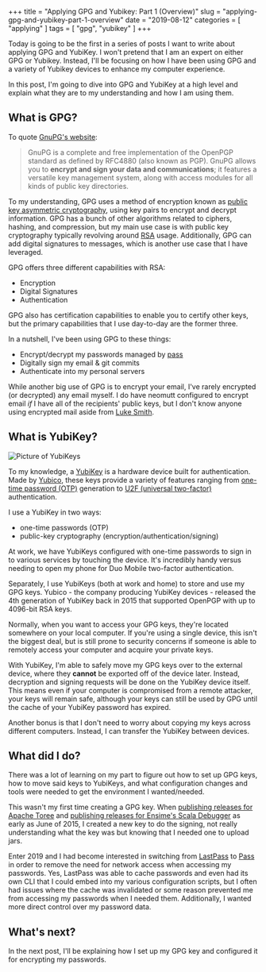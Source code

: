 +++
title = "Applying GPG and Yubikey: Part 1 (Overview)"
slug = "applying-gpg-and-yubikey-part-1-overview"
date = "2019-08-12"
categories = [ "applying" ]
tags = [ "gpg", "yubikey" ]
+++

Today is going to be the first in a series of posts I want to write about
applying GPG and YubiKey. I won't pretend that I am an expert on either GPG or
Yubikey. Instead, I'll be focusing on how I have been using GPG and a variety
of Yubikey devices to enhance my computer experience.

In this post, I'm going to dive into GPG and YubiKey at a high level and
explain what they are to my understanding and how I am using them.

## What is GPG?

To quote [GnuPG's website](https://gnupg.org/):

> GnuPG is a complete and free implementation of the OpenPGP standard as defined by RFC4880 (also known as PGP). GnuPG allows you to __encrypt and sign your data and communications__; it features a versatile key management system, along with access modules for all kinds of public key directories.

To my understanding, GPG uses a method of encryption known as [public key
asymmetric cryptography](https://en.wikipedia.org/wiki/Public-key_cryptography), using key pairs to encrypt and decrypt
information. GPG has a bunch of other algorithms related to ciphers,
hashing, and compression, but my main use case is with public key
cryptography typically revolving around [RSA](https://en.wikipedia.org/wiki/RSA_(cryptosystem)) usage. Additionally, GPG can add digital signatures to messages, which is another use case that I have leveraged.

GPG offers three different capabilities with RSA:

- Encryption
- Digital Signatures
- Authentication

GPG also has certification capabilities to enable you to certify other
keys, but the primary capabilities that I use day-to-day are the former
three.

In a nutshell, I've been using GPG to these things:

- Encrypt/decrypt my passwords managed by
    [pass](https://passwordstore.org/)
- Digitally sign my email & git commits
- Authenticate into my personal servers

While another big use of GPG is to encrypt your email, I've rarely encrypted
(or decrypted) any email myself. I do have neomutt configured to encrypt
email _if_ I have all of the recipients' public keys, but I don't know anyone
using encrypted mail aside from [Luke Smith](https://lukesmith.xyz/).

## What is YubiKey?

![Picture of YubiKeys](/img/post/my-yubikeys.png)

To my knowledge, a [YubiKey](https://en.wikipedia.org/wiki/YubiKey) is a
hardware device built for authentication. Made by [Yubico](http://yubico.com/),
these keys provide a variety of features ranging from [one-time password
(OTP)](https://en.wikipedia.org/wiki/One-time_password) generation to [U2F
(universal two-factor)](https://en.wikipedia.org/wiki/Universal_2nd_Factor)
authentication.

I use a YubiKey in two ways:

- one-time passwords (OTP)
- public-key cryptography (encryption/authentication/signing)

At work, we have YubiKeys configured with one-time passwords to sign in to
various services by touching the device. It's incredibly handy versus needing
to open my phone for Duo Mobile two-factor authentication.

Separately, I use YubiKeys (both at work and home) to store and use my GPG
keys. Yubico - the company producing YubiKey devices - released the 4th
generation of YubiKey back in 2015 that supported OpenPGP with up to
4096-bit RSA keys.

Normally, when you want to access your GPG keys, they're located somewhere on
your local computer. If you're using a single device, this isn't the biggest
deal, but is still prone to security concerns if someone is able to remotely
access your computer and acquire your private keys.

With YubiKey, I'm able to safely move my GPG keys over to the external
device, where they __cannot__ be exported off of the device later. Instead,
decryption and signing requests will be done on the YubiKey device itself. This
means even if your computer is compromised from a remote attacker, your keys
will remain safe, although your keys can still be used by GPG until the cache of
your YubiKey password has expired.

Another bonus is that I don't need to worry about copying my keys across
different computers. Instead, I can transfer the YubiKey between devices.

## What did I do?

There was a lot of learning on my part to figure out how to set up GPG keys,
how to move said keys to YubiKeys, and what configuration changes and tools
were needed to get the environment I wanted/needed.

This wasn't my first time creating a GPG key. When [publishing releases
for Apache Toree](https://checker.apache.org/keys/4282790f8e3b4bba.html) and
[publishing releases for Ensime's Scala Debugger](https://search.maven.org/search?q=g:org.scala-debugger) as early as June of 2015, I created a new key to do the signing, not really understanding what the key was but knowing that I needed one to upload jars.

Enter 2019 and I had become interested in switching from [LastPass](https://lastpass.com/) to [Pass](https://passwordstore.org/) in order to remove the need for network access when accessing my passwords. Yes, LastPass was able to cache passwords and even had its own CLI that I could embed into my various configuration scripts, but I often had issues where the cache was invalidated or some reason prevented me from accessing my passwords when I needed them. Additionally, I wanted more direct control over my password data.

## What's next?

In the next post, I'll be explaining how I set up my GPG key and configured it
for encrypting my passwords.

